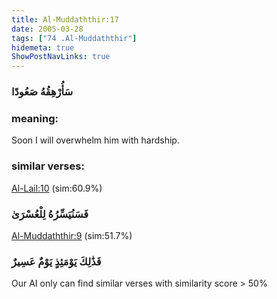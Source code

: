 ```yaml
---
title: Al-Muddaththir:17
date: 2005-03-28
tags: ["74 .Al-Muddaththir"]
hidemeta: true 
ShowPostNavLinks: true 
---
```

### سَأُرْهِقُهُ صَعُودًا
### meaning: 
Soon I will overwhelm him with hardship.
### similar verses: 

[Al-Lail:10](/92/10) (sim:60.9%)

### فَسَنُيَسِّرُهُ لِلْعُسْرَىٰ

[Al-Muddaththir:9](/74/9) (sim:51.7%)

### فَذَٰلِكَ يَوْمَئِذٍ يَوْمٌ عَسِيرٌ

Our AI only can find similar verses with similarity score > 50% 


